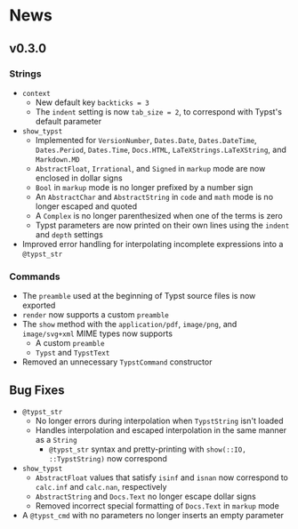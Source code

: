 
# News

## v0.3.0

### Strings

- `context`
    - New default key `backticks = 3`
    - The `indent` setting is now `tab_size = 2`, to correspond with Typst's default parameter
- `show_typst`
    - Implemented for `VersionNumber`, `Dates.Date`, `Dates.DateTime`, `Dates.Period`, `Dates.Time`, `Docs.HTML`, `LaTeXStrings.LaTeXString`, and `Markdown.MD`
    - `AbstractFloat`, `Irrational`, and `Signed` in `markup` mode are now enclosed in dollar signs
    - `Bool` in `markup` mode is no longer prefixed by a number sign
    - An `AbstractChar` and `AbstractString` in `code` and `math` mode is no longer escaped and quoted
    - A `Complex` is no longer parenthesized when one of the terms is zero
    - Typst parameters are now printed on their own lines using the `indent` and `depth` settings
- Improved error handling for interpolating incomplete expressions into a `@typst_str`

### Commands

- The `preamble` used at the beginning of Typst source files is now exported
- `render` now supports a custom `preamble`
- The `show` method with the `application/pdf`, `image/png`, and `image/svg+xml` MIME types now supports
    - A custom `preamble`
    - `Typst` and `TypstText`
- Removed an unnecessary `TypstCommand` constructor

## Bug Fixes

- `@typst_str`
    - No longer errors during interpolation when `TypstString` isn't loaded
    - Handles interpolation and escaped interpolation in the same manner as a `String`
        - `@typst_str` syntax and pretty-printing with `show(::IO, ::TypstString)` now correspond
- `show_typst`
    - `AbstractFloat` values that satisfy `isinf` and `isnan` now correspond to `calc.inf` and `calc.nan`, respectively
    - `AbstractString` and `Docs.Text` no longer escape dollar signs
    - Removed incorrect special formatting of `Docs.Text` in `markup` mode
- A `@typst_cmd` with no parameters no longer inserts an empty parameter
